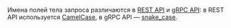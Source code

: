 Имена полей тела запроса различаются в [REST API](../../search-api/api-ref/) и [gRPC API](../../search-api/api-ref/grpc/): в REST API используется [CamelCase](https://ru.wikipedia.org/wiki/CamelCase), в gRPC API — [snake_case](https://ru.wikipedia.org/wiki/Snake_case).
